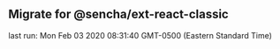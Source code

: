 ## Migrate for @sencha/ext-react-classic

last run: Mon Feb 03 2020 08:31:40 GMT-0500 (Eastern Standard Time)

